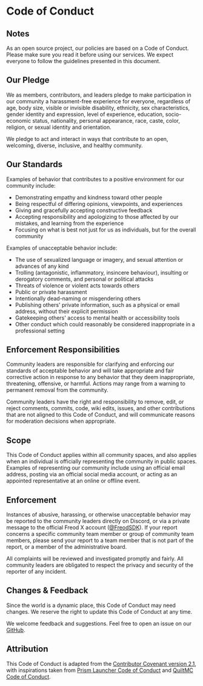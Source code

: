 
# Code of Conduct

## Notes

As an open source project, our policies are based on a Code of Conduct. Please
make sure you read it before using our services. We expect everyone to follow
the guidelines presented in this document.

## Our Pledge

We as members, contributors, and leaders pledge to make participation in our
community a harassment-free experience for everyone, regardless of age, body
size, visible or invisible disability, ethnicity, sex characteristics, gender
identity and expression, level of experience, education, socio-economic status,
nationality, personal appearance, race, caste, color, religion, or sexual
identity and orientation.

We pledge to act and interact in ways that contribute to an open, welcoming,
diverse, inclusive, and healthy community.

## Our Standards

Examples of behavior that contributes to a positive environment for our
community include:

* Demonstrating empathy and kindness toward other people
* Being respectful of differing opinions, viewpoints, and experiences
* Giving and gracefully accepting constructive feedback
* Accepting responsibility and apologizing to those affected by our mistakes,
  and learning from the experience
* Focusing on what is best not just for us as individuals, but for the overall
  community

Examples of unacceptable behavior include:

* The use of sexualized language or imagery, and sexual attention or advances of
  any kind
* Trolling (antagonistic, inflammatory, insincere behaviour), insulting or
  derogatory comments, and personal or political attacks
* Threats of violence or violent acts towards others
* Public or private harassment
* Intentionally dead-naming or misgendering others
* Publishing others' private information, such as a physical or email address,
  without their explicit permission
* Gatekeeping others' access to mental health or accessibility tools
* Other conduct which could reasonably be considered inappropriate in a
  professional setting

## Enforcement Responsibilities

Community leaders are responsible for clarifying and enforcing our standards of
acceptable behavior and will take appropriate and fair corrective action in
response to any behavior that they deem inappropriate, threatening, offensive,
or harmful. Actions may range from a warning to permanent removal from the
community.

Community leaders have the right and responsibility to remove, edit, or reject
comments, commits, code, wiki edits, issues, and other contributions that are
not aligned to this Code of Conduct, and will communicate reasons for moderation
decisions when appropriate.

## Scope

This Code of Conduct applies within all community spaces, and also applies when
an individual is officially representing the community in public spaces.
Examples of representing our community include using an official email address,
posting via an official social media account, or acting as an appointed
representative at an online or offline event.

## Enforcement

Instances of abusive, harassing, or otherwise unacceptable behavior may be
reported to the community leaders directly on Discord, or via a private message
to the official Freod X account ([@FreodSDK](https://x.com/FreodSDK)). If your report concerns a specific
community team member or group of community team members, please send your
report to a team member that is not part of the report, or a member of the
administrative board.

All complaints will be reviewed and investigated promptly and fairly. All
community leaders are obligated to respect the privacy and security of the
reporter of any incident.

## Changes & Feedback

Since the world is a dynamic place, this Code of Conduct may need changes. We
reserve the right to update this Code of Conduct at any time.

We welcome feedback and suggestions. Feel free to open an issue on our
[GitHub](https://github.com/freod-sdk/freod).

## Attribution

This Code of Conduct is adapted from the [Contributor Covenant version 2.1](https://www.contributor-covenant.org/version/2/1/code_of_conduct.html), with inspirations taken from [Prism Launcher Code of Conduct](https://prismlauncher.org/wiki/overview/code-of-conduct/) and [QuiltMC Code of Conduct](https://quiltmc.org/en/community/code-of-conduct/).
